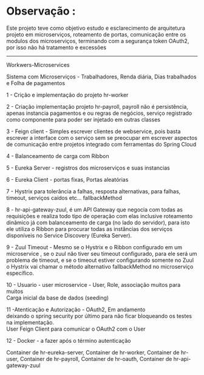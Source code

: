 # Observação :

Este projeto teve como objetivo estudo e esclarecimento de arquitetura projeto em microserviços, roteamento de portas, comunicação entre os modulos dos microserviços, terminando com a segurança token OAuth2,  por isso não há tratamento e excessões

----------------------------------------------------------------------------------------------------------------

 Workwers-Microservices


Sistema com Microserviços - Trabalhadores, Renda diária, Dias trabalhados e Folha de pagamentos


1 - Crição e implementação do projeto hr-worker 

2 - Criação implementação projeto hr-payroll, payroll não é persistência, apenas instancia pagamentos e ou regras de negócios, serviço registrado como componente para poder ser injetado em outras classes
            
3 - Feign client - Simples escrever clientes de webservice, pois basta escrever a interface com o serviço sem se preocupar em escrever aspectos de comunicação entre projetos integrado com ferramentas do Spring Cloud 

4 - Balanceamento de carga com Ribbon 
    
5 - Eureka Server - registros dos microserviços e suas instancias

6 - Eureka Client - portas fixas, Portas aleatórias 
      
7 -  Hystrix para tolerância a falhas, resposta alternativas, para falhas, timeout, serviços caídos etc... fallbackMethod

8 - hr-api-gateway-zuul, é um API Gateway que negocia com todas as requisições e realiza todo tipo de operação com elas inclusive roteamento dinâmico já com balanceamento de carga (no lado do servidor), para isto ele utiliza o Ribbon para procurar todas as instâncias dos serviços disponíveis no Service Discovery (Eureka Server).

9 - Zuul Timeout - Mesmo se o Hystrix e o Ribbon configurado em um microservice , se o zuul não tiver seu timeout configurado, para ele será um problema de timeout, e se o timeout estiver configurando somente no Zuul o Hystrix vai chamar o método alternativo fallbackMethod no microserviço específico.
          
10 - Usuario - user microservice -  User, Role, associação muitos para muitos <br>
Carga inicial da base de dados (seeding)        

11 -Atenticação e Autorização  - OAuth2, Em andamento  <br> 
deixando o spring security por último para não ficar bloqueando os testes na implementação.<br>
User Feign Client para comunicar o OAuth2 com o User<br>

12 - Docker - a fazer após o término autenticação <br>
  
 Container de hr-eureka-server, Container de hr-worker, Container de hr-user, Container de hr-payroll, Container de hr-oauth, Container de hr-api-gateway-zuul
          
